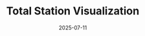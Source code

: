 ---
title: Total Station Visualization
layout: default
modal-id: 3
date: 2025-07-11
img: TSV.png
alt: image-alt
project-date: June 2025
client: University of Pittsburch Archeology Department
category: data science, python, git
description: |
    [Github](https://github.com/Rodeosocks/Total-Station-Visualization)

    3D positioning and catagorical data of significant archeological artifacts is taken and plotted in such a way as to be able to see the density and distrobution of artifacts. There is the option to filter by specific catagories of objects, and automatic data cleanup.
---